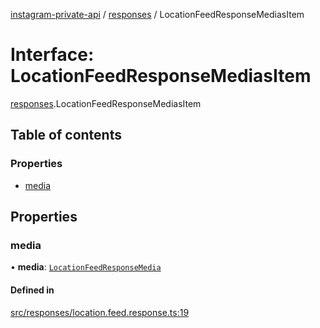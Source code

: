 [instagram-private-api](../../README.md) / [responses](../../modules/responses.md) / LocationFeedResponseMediasItem

# Interface: LocationFeedResponseMediasItem

[responses](../../modules/responses.md).LocationFeedResponseMediasItem

## Table of contents

### Properties

- [media](LocationFeedResponseMediasItem.md#media)

## Properties

### media

• **media**: [`LocationFeedResponseMedia`](LocationFeedResponseMedia.md)

#### Defined in

[src/responses/location.feed.response.ts:19](https://github.com/Nerixyz/instagram-private-api/blob/b3351b9/src/responses/location.feed.response.ts#L19)
